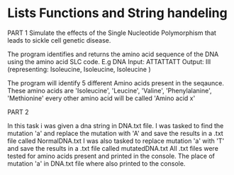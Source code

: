 # Lists Functions and String handeling
PART 1
Simulate the effects of the Single Nucleotide Polymorphism that leads to sickle cell genetic disease.
 
The program identifies and returns the amino acid sequence of the DNA using the
amino acid SLC code.
E.g DNA Input: ATTATTATT
Output: III (representing: Isoleucine, Isoleucine, Isoleucine )
 
The program will identify 5 different Amino acids present in the seqaunce.
These amino acids are 'Isoleucine', 'Leucine', 'Valine', 'Phenylalanine', 'Methionine' every other amino acid will be called 'Amino acid x'
 
PART 2

In this task i was given a dna string in DNA.txt file.
I was tasked to find the mutation 'a' and replace the mutation with 'A' and save the results in a .txt file called NormalDNA.txt
I was also tasked to replace mutation 'a' with 'T' and save the results in a .txt file called mutatedDNA.txt
All .txt files were tested for amino acids present and printed in the console.
The place of mutation 'a' in DNA.txt file where also printed to the console.
